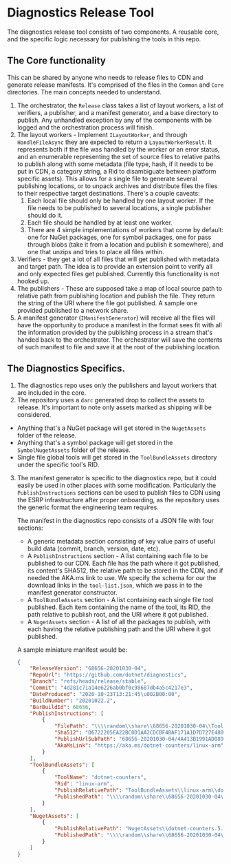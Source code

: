 # Diagnostics Release Tool

The diagnostics release tool consists of two components. A reusable core, and the specific logic necessary for publishing the tools in this repo.

## The Core functionality

This can be shared by anyone who needs to release files to CDN and generate release manifests. It's comprised of the files in the `Common` and `Core` directories. The main concepts needed to understand.

1. The orchestrator, the `Release` class takes a list of layout workers, a list of verifiers, a publisher, and a manifest generator, and a base directory to publish. Any unhandled exception by any of the components with be logged and the orchestration process will finish.
2. The layout workers - Implement `ILayoutWorker`, and through `HandleFileAsync` they are expected to return a `LayoutWorkerResult`. It represents both if the file was handled by the worker or an error status, and an enumerable representing the set of source files to relative paths to publish along with some metadata (file type, hash, if it needs to be put in CDN, a category string, a Rid to disambiguate between platform specific assets). This allows for a single file to generate several publishing locations, or to unpack archives and distribute files the files to their respective target destinations. There's a couple caveats:
   1. Each local file should only be handled by one layout worker. If the file needs to be published to several locations, a single publisher should do it.
   2. Each file should be handled by at least one worker.
   3. There are 4 simple implementations of workers that come by default: one for NuGet packages, one for symbol packages, one for pass through blobs (take it from a location and publish it somewhere), and one that unzips and tries to place all files within.
3. Verifiers - they get a lot of all files that will get published with metadata and target path. The idea is to provide an extension point to verify all and only expected files get published. Currently this functionality is not hooked up.
4. The publishers - These are supposed take a map of local source path to relative path from publishing location and publish the file. They return the string of the URI where the file got published. A sample one provided published to a network share. 
5. A manifest generator (`IManifestGenerator`) will receive all the files will have the opportunity to produce a manifest in the format sees fit with all the information provided by the publishing process in a stream that's handed back to the orchestrator. The orchestrator will save the contents of such manifest to file and save it at the root of the publishing location.

## The Diagnostics Specifics.

1. The diagnostics repo uses only the publishers and layout workers that are included in the core.
2. The repository uses a `darc` generated drop to collect the assets to release. It's important to note only assets marked as shipping will be considered.
  - Anything that's a NuGet package will get stored in the `NugetAssets` folder of the release.
  - Anything that's a symbol package will get stored in the `SymbolNugetAssets` folder of the release.
  - Single file global tools will get stored in the `ToolBundleAssets` directory under the specific tool's RID.
3. The manifest generator is specific to the diagnostics repo, but it could easily be used in other places with some modification. Particularly the `PublishInstructions` sections can be used to publish files to CDN using the ESRP infrastructure after proper onboarding, as the repository uses the generic format the engineering team requires.  
 
   The manifest in the diagnostics repo consists of a JSON file with four sections:
    - A generic metadata section consisting of key value pairs of useful build data (commit, branch, version, date, etc).
    - A `PublishInstructions` section - A list containing each file to be published to our CDN. Each file has the path where it got published, its content's SHA512, the relative path to be stored in the CDN, and if needed the AKA.ms link to use. We specify the schema for our the download links in the `tool-list.json`, which we pass in to the manifest generator constructor.
    - A `ToolBundleAssets` section - A list containing each single file tool published. Each item containing the name of the tool, its RID, the path relative to publish root, and the URI where it got published.
    - A `NugetAssets` section - A list of all the packages to publish, with each having the relative publishing path and the URI where it got published.

    A sample miniature manifest would be:

    ```json
    {
        "ReleaseVersion": "68656-20201030-04",
        "RepoUrl": "https://github.com/dotnet/diagnostics",
        "Branch": "refs/heads/release/stable",
        "Commit": "4d281c71a14e6226ab0bf0c98687db4a5c4217e3",
        "DateProduced": "2020-10-23T13:21:45\u002B00:00",
        "BuildNumber": "20201022.2",
        "BarBuildId": 68656,
        "PublishInstructions": [
            {
                "FilePath": "\\\\random\\share\\68656-20201030-04\\ToolBundleAssets\\linux-arm\\dotnet-counters",
                "Sha512": "D6722205EA22BC0D1AA2CDCBF4BAF171A1D7D727E4804749DE74C9099230B8EE643A51541085B631EF276DAF85EEC61C2340461A3B37BAE9C26BE7291BE621CC",
                "PublishUrlSubPath": "68656-20201030-04/4A413B1991AD089C3E1A2E921A4BB24F4DA1051695EABA03163E7A8A93B7A29F/dotnet-counters",
                "AkaMsLink": "https://aka.ms/dotnet-counters/linux-arm"
            }
        ],
        "ToolBundleAssets": [
            {
                "ToolName": "dotnet-counters",
                "Rid": "linux-arm",
                "PublishRelativePath": "ToolBundleAssets\\linux-arm\\dotnet-counters",
                "PublishedPath": "\\\\random\\share\\68656-20201030-04\\ToolBundleAssets\\linux-arm\\dotnet-counters"
            }
        ],
        "NugetAssets": [
            {
                "PublishRelativePath": "NugetAssets\\dotnet-counters.5.0.152202.nupkg",
                "PublishedPath": "\\\\random\\share\\68656-20201030-04\\ToolBundleAssets\\linux-arm\\dotnet-counters"
            }
        ]
    }
    ```
